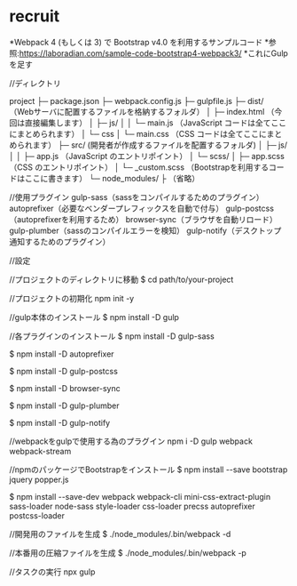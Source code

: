# recruit
*Webpack 4 (もしくは 3) で Bootstrap v4.0 を利用するサンプルコード
*参照:https://laboradian.com/sample-code-bootstrap4-webpack3/
*これにGulpを足す

//ディレクトリ

project
 ├─ package.json
 ├─ webpack.config.js
 ├─ gulpfile.js
 ├─ dist/ （Webサーバに配置するファイルを格納するフォルダ）
 │    ├─ index.html （今回は直接編集します）
 │    ├─ js/
 │    │  └─ main.js （JavaScript コードは全てここにまとめられます）
 │    └─ css
 │       └─ main.css （CSS コードは全てここにまとめられます）
 ├─ src/  (開発者が作成するファイルを配置するフォルダ)
 │    ├─ js/
 │    │  ├─ app.js （JavaScript のエントリポイント）
 │    └─ scss/
 │       ├─ app.scss （CSS のエントリポイント）
 │       └─ _custom.scss （Bootstrapを利用するコードはここに書きます）
 └─ node_modules/
      ├
   （省略）

   //使用プラグイン
   gulp-sass（sassをコンパイルするためのプラグイン）
   autoprefixer（必要なベンダープレフィックスを自動で付与）
   gulp-postcss（autoprefixerを利用するため）
   browser-sync（ブラウザを自動リロード）
   gulp-plumber（sassのコンパイルエラーを検知）
   gulp-notify（デスクトップ通知するためのプラグイン）

//設定

//プロジェクトのディレクトリに移動
$ cd path/to/your-project

//プロジェクトの初期化
npm init -y

//gulp本体のインストール
$ npm install -D gulp

//各プラグインのインストール
$ npm install -D gulp-sass

$ npm install -D autoprefixer

$ npm install -D gulp-postcss

$ npm install -D browser-sync

$ npm install -D gulp-plumber

$ npm install -D gulp-notify

//webpackをgulpで使用する為のプラグイン
npm i -D gulp webpack webpack-stream

//npmのパッケージでBootstrapをインストール
$ npm install --save bootstrap jquery popper.js

$ npm install --save-dev webpack webpack-cli mini-css-extract-plugin sass-loader node-sass style-loader css-loader precss autoprefixer postcss-loader

//開発用のファイルを生成
$ ./node_modules/.bin/webpack -d

//本番用の圧縮ファイルを生成
$ ./node_modules/.bin/webpack -p

//タスクの実行
npx gulp









   
